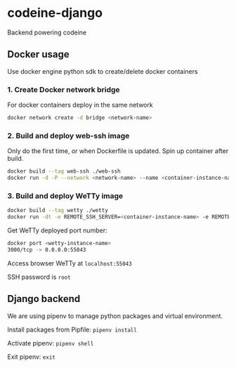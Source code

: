 # codeine-django

Backend powering codeine

## Docker usage

Use docker engine python sdk to create/delete docker containers

### 1. Create Docker network bridge

For docker containers deploy in the same network

```bash
docker network create -d bridge <network-name>
```

### 2. Build and deploy web-ssh image

Only do the first time, or when Dockerfile is updated. Spin up container after build.

```bash
docker build --tag web-ssh ./web-ssh
docker run -d -P --network <network-name> --name <container-instance-name> web-ssh
```

### 3. Build and deploy WeTTy image

```bash
docker build --tag wetty ./wetty
docker run -dt -e REMOTE_SSH_SERVER=<container-instance-name> -e REMOTE_SSH_PORT=22 -e REMOTE_SSH_USER=root -p 3000 --name <wetty-instance-name> --network <network-name> wetty
```

Get WeTTy deployed port number:

```bash
docker port <wetty-instance-name>
3000/tcp -> 0.0.0.0:55043
```

Access browser WeTTy at `localhost:55043`

SSH password is `root`

## Django backend

We are using pipenv to manage python packages and virtual environment.

Install packages from Pipfile: `pipenv install`

Activate pipenv: `pipenv shell`

Exit pipenv: `exit`
